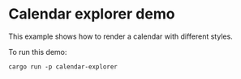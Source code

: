 # Calendar explorer demo

This example shows how to render a calendar with different styles.

To run this demo:

```shell
cargo run -p calendar-explorer
```
